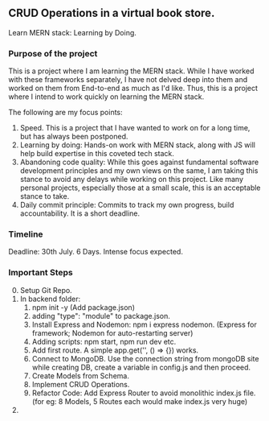 ## CRUD Operations in a virtual book store.

Learn MERN stack: Learning by Doing.


### Purpose of the project

This is a project where I am learning the MERN stack. 
While I have worked with these frameworks separately, I have not delved deep into them and worked on them from End-to-end as much as I'd like. 
Thus, this is a project where I intend to work quickly on learning the MERN stack.

The following are my focus points:
1. Speed. This is a project that I have wanted to work on for a long time, but has always been postponed. 
2. Learning by doing: Hands-on work with MERN stack, along with JS will help build expertise in this coveted tech stack.  
3. Abandoning code quality: While this goes against fundamental software development principles and my own views on the same, I am taking this stance to avoid any delays while working on this project. Like many personal projects, especially those at a small scale, this is an acceptable stance to take.
4. Daily commit principle: Commits to track my own progress, build accountability. It is a short deadline.


### Timeline

Deadline: 30th July. 6 Days. Intense focus expected.


### Important Steps

0. Setup Git Repo. 
1. In backend folder:
    1. npm init -y (Add package.json)
    2. adding "type": "module" to package.json.
    3. Install Express and Nodemon: npm i express nodemon. (Express for framework; Nodemon for auto-restarting server)
    4. Adding scripts: npm start, npm run dev etc.
    5. Add first route. A simple app.get('', () => {}) works.
    6. Connect to MongoDB. Use the connection string from mongoDB site while creating DB, create a variable in config.js and then proceed. 
    7. Create Models from Schema.
    8. Implement CRUD Operations.
    9. Refactor Code: Add Express Router to avoid monolithic index.js file. (for eg: 8 Models, 5 Routes each would make index.js very huge)
2. 